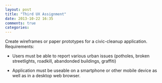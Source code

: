 ```yaml
---
layout: post
title: "Third UX Assignment"
date: 2013-10-22 16:35
comments: true
categories: 
---
```


Create wireframes or paper prototypes for a civic-cleanup application. Requirements:

- Users must be able to report various urban issues (potholes, broken
  streetlights, roadkill, abandonded buildings, graffiti)

- Application must be useable on a smartphone or other mobile device
  as well as in a desktop web browser.

